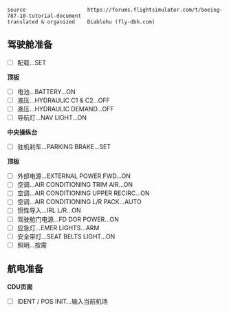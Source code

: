 ```
source                    https://forums.flightsimulator.com/t/boeing-787-10-tutorial-document
translated & organized    Diablohu (fly-dbh.com)
```

## 驾驶舱准备

- [ ] 配载...SET

**顶板**

- [ ] 电池...BATTERY...ON
- [ ] 液压...HYDRAULIC C1 & C2...OFF
- [ ] 液压...HYDRAULIC DEMAND...OFF
- [ ] 导航灯...NAV LIGHT...ON

**中央操纵台**

- [ ] 驻机刹车...PARKING BRAKE...SET

**顶板**

- [ ] 外部电源...EXTERNAL POWER FWD...ON
- [ ] 空调...AIR CONDITIONING TRIM AIR...ON
- [ ] 空调...AIR CONDITIONING UPPER RECIRC...ON
- [ ] 空调...AIR CONDITIONING L/R PACK...AUTO
- [ ] 惯性导入...IRL L/R...ON
- [ ] 驾驶舱门电源...FD DOR POWER...ON
- [ ] 应急灯...EMER LIGHTS...ARM
- [ ] 安全带灯...SEAT BELTS LIGHT...ON
- [ ] 照明...按需

## 航电准备

**CDU页面**

- [ ] IDENT / POS INIT...输入当前机场

